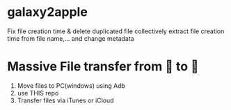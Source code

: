 # galaxy2apple
Fix file creation time &amp; delete duplicated file collectively
extract file creation time from file name,... and change metadata

# Massive File transfer from 💫 to 🍎
1. Move files to PC(windows) using Adb <faster than transfer file directly>
2. use THIS repo
3. Transfer files via iTunes or iCloud
